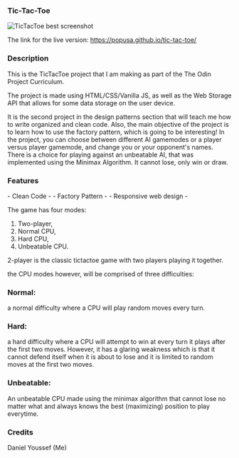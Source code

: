 ### Tic-Tac-Toe
![TicTacToe best screenshot](https://user-images.githubusercontent.com/90353446/167965701-cce5e224-d210-4e7e-a6ce-1c4ef4b6eecb.png)




The link for the live version: https://popusa.github.io/tic-tac-toe/


<h3>Description</h3>
This is the TicTacToe project that I am making as part of the The Odin Project Curriculum.

The project is made using HTML/CSS/Vanilla JS, as well as the Web Storage API that allows for some data storage on the user device.

It is the second project in the design patterns section that will teach me how to write organized and clean code.
Also, the main objective of the project is to learn how to use the factory pattern, which is going to be interesting!
In the project, you can choose between different AI gamemodes or a player versus player gamemode, and change you or your opponent's names.
There is a choice for playing against an unbeatable AI, that was implemented using the Minimax Algorithm. It cannot lose, only win or draw.

<h3> Features </h3>
- Clean Code
- 
- Factory Pattern
- 
- Responsive web design
- 

The game has four modes: 

1. Two-player,
2. Normal CPU,
3. Hard CPU,
4. Unbeatable CPU.

2-player is the classic tictactoe game with two players playing it together.

the CPU modes however, will be comprised of three difficulties:

### Normal:
a normal difficulty where a CPU will play random moves every turn.

### Hard:
a hard difficulty where a CPU will attempt to win at every turn it plays after the first two moves. However, it has a glaring weakness which is that it cannot defend itself when it is about to lose and it is limited to random moves at the first two moves.

### Unbeatable:
An unbeatable CPU made using the minimax algorithm that cannot lose no matter what and always knows the best (maximizing) position to play everytime. 

<h3>Credits</h3>
Daniel Youssef (Me)

